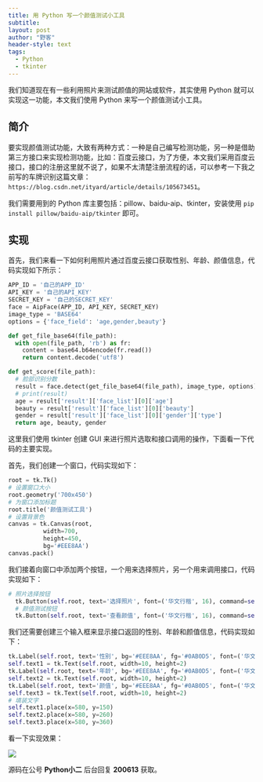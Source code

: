 ```yaml
---
title: 用 Python 写一个颜值测试小工具
subtitle: 
layout: post
author: "野客"
header-style: text
tags:
  - Python
  - tkinter
---
```


我们知道现在有一些利用照片来测试颜值的网站或软件，其实使用 Python 就可以实现这一功能，本文我们使用 Python 来写一个颜值测试小工具。

## 简介

要实现颜值测试功能，大致有两种方式：一种是自己编写检测功能，另一种是借助第三方接口来实现检测功能，比如：百度云接口，为了方便，本文我们采用百度云接口，接口的注册这里就不说了，如果不太清楚注册流程的话，可以参考一下我之前写的车牌识别这篇文章：`https://blog.csdn.net/ityard/article/details/105673451`。

我们需要用到的 Python 库主要包括：pillow、baidu-aip、tkinter，安装使用 `pip install pillow/baidu-aip/tkinter` 即可。

## 实现

首先，我们来看一下如何利用照片通过百度云接口获取性别、年龄、颜值信息，代码实现如下所示：

```python
APP_ID = '自己的APP_ID'
API_KEY = '自己的API_KEY'
SECRET_KEY = '自己的SECRET_KEY'
face = AipFace(APP_ID, API_KEY, SECRET_KEY)
image_type = 'BASE64'
options = {'face_field': 'age,gender,beauty'}

def get_file_base64(file_path):
  with open(file_path, 'rb') as fr:
    content = base64.b64encode(fr.read())
    return content.decode('utf8')

def get_score(file_path):
  # 脸部识别分数
  result = face.detect(get_file_base64(file_path), image_type, options)
  # print(result)
  age = result['result']['face_list'][0]['age']
  beauty = result['result']['face_list'][0]['beauty']
  gender = result['result']['face_list'][0]['gender']['type']
  return age, beauty, gender
```

这里我们使用 tkinter 创建 GUI 来进行照片选取和接口调用的操作，下面看一下代码的主要实现。

首先，我们创建一个窗口，代码实现如下：

```python
root = tk.Tk()
# 设置窗口大小
root.geometry('700x450')
# 为窗口添加标题
root.title('颜值测试工具')
# 设置背景色
canvas = tk.Canvas(root,
          width=700,
          height=450,
          bg='#EEE8AA')
canvas.pack()
```

我们接着向窗口中添加两个按钮，一个用来选择照片，另一个用来调用接口，代码实现如下：

```python
# 照片选择按钮
  tk.Button(self.root, text='选择照片', font=('华文行楷', 16), command=self.show_img).place(x=40, y=180)
  # 颜值测试按钮
  tk.Button(self.root, text='查看颜值', font=('华文行楷', 16), command=self.set_score).place(x=40, y=280)
```

我们还需要创建三个输入框来显示接口返回的性别、年龄和颜值信息，代码实现如下：

```python
tk.Label(self.root, text='性别', bg='#EEE8AA', fg='#0AB0D5', font=('华文行楷', 20)).place(x=500, y=150)
self.text1 = tk.Text(self.root, width=10, height=2)
tk.Label(self.root, text='年龄', bg='#EEE8AA', fg='#0AB0D5', font=('华文行楷', 20)).place(x=500, y=260)
self.text2 = tk.Text(self.root, width=10, height=2)
tk.Label(self.root, text='颜值', bg='#EEE8AA', fg='#0AB0D5', font=('华文行楷', 20)).place(x=500, y=360)
self.text3 = tk.Text(self.root, width=10, height=2)
# 填装文字
self.text1.place(x=580, y=150)
self.text2.place(x=580, y=260)
self.text3.place(x=580, y=360)
```

看一下实现效果：

![](https://img-blog.csdnimg.cn/20201107084842886.png?x-oss-process=image/watermark,type_ZmFuZ3poZW5naGVpdGk,shadow_10,text_aHR0cHM6Ly9ibG9nLmNzZG4ubmV0L2l0eWFyZA==,size_16,color_FFFFFF,t_70#pic_center)

源码在公号 **Python小二** 后台回复 **200613** 获取。
